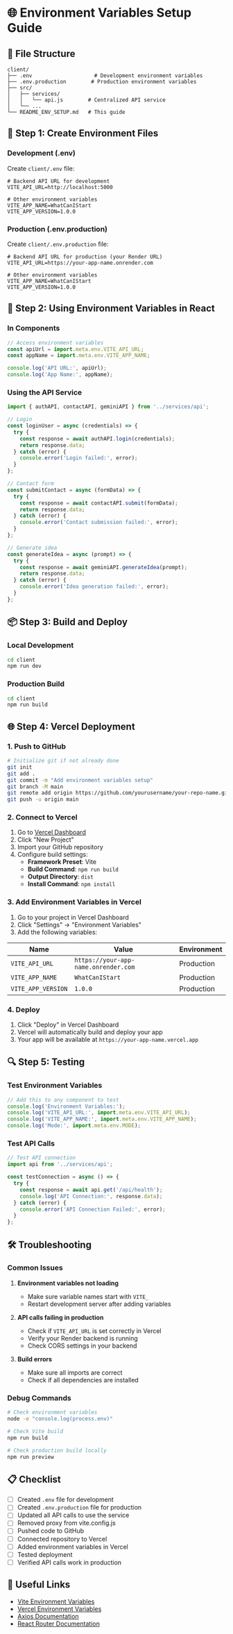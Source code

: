 # 🌐 Environment Variables Setup Guide

## 📁 File Structure
```
client/
├── .env                    # Development environment variables
├── .env.production        # Production environment variables
├── src/
│   ├── services/
│   │   └── api.js        # Centralized API service
│   └── ...
└── README_ENV_SETUP.md   # This guide
```

## 🔧 Step 1: Create Environment Files

### Development (.env)
Create `client/.env` file:
```env
# Backend API URL for development
VITE_API_URL=http://localhost:5000

# Other environment variables
VITE_APP_NAME=WhatCanIStart
VITE_APP_VERSION=1.0.0
```

### Production (.env.production)
Create `client/.env.production` file:
```env
# Backend API URL for production (your Render URL)
VITE_API_URL=https://your-app-name.onrender.com

# Other environment variables
VITE_APP_NAME=WhatCanIStart
VITE_APP_VERSION=1.0.0
```

## 🚀 Step 2: Using Environment Variables in React

### In Components
```javascript
// Access environment variables
const apiUrl = import.meta.env.VITE_API_URL;
const appName = import.meta.env.VITE_APP_NAME;

console.log('API URL:', apiUrl);
console.log('App Name:', appName);
```

### Using the API Service
```javascript
import { authAPI, contactAPI, geminiAPI } from '../services/api';

// Login
const loginUser = async (credentials) => {
  try {
    const response = await authAPI.login(credentials);
    return response.data;
  } catch (error) {
    console.error('Login failed:', error);
  }
};

// Contact form
const submitContact = async (formData) => {
  try {
    const response = await contactAPI.submit(formData);
    return response.data;
  } catch (error) {
    console.error('Contact submission failed:', error);
  }
};

// Generate idea
const generateIdea = async (prompt) => {
  try {
    const response = await geminiAPI.generateIdea(prompt);
    return response.data;
  } catch (error) {
    console.error('Idea generation failed:', error);
  }
};
```

## 📦 Step 3: Build and Deploy

### Local Development
```bash
cd client
npm run dev
```

### Production Build
```bash
cd client
npm run build
```

## 🌐 Step 4: Vercel Deployment

### 1. Push to GitHub
```bash
# Initialize git if not already done
git init
git add .
git commit -m "Add environment variables setup"
git branch -M main
git remote add origin https://github.com/yourusername/your-repo-name.git
git push -u origin main
```

### 2. Connect to Vercel
1. Go to [Vercel Dashboard](https://vercel.com/dashboard)
2. Click "New Project"
3. Import your GitHub repository
4. Configure build settings:
   - **Framework Preset**: Vite
   - **Build Command**: `npm run build`
   - **Output Directory**: `dist`
   - **Install Command**: `npm install`

### 3. Add Environment Variables in Vercel
1. Go to your project in Vercel Dashboard
2. Click "Settings" → "Environment Variables"
3. Add the following variables:

| Name | Value | Environment |
|------|-------|-------------|
| `VITE_API_URL` | `https://your-app-name.onrender.com` | Production |
| `VITE_APP_NAME` | `WhatCanIStart` | Production |
| `VITE_APP_VERSION` | `1.0.0` | Production |

### 4. Deploy
1. Click "Deploy" in Vercel Dashboard
2. Vercel will automatically build and deploy your app
3. Your app will be available at `https://your-app-name.vercel.app`

## 🔍 Step 5: Testing

### Test Environment Variables
```javascript
// Add this to any component to test
console.log('Environment Variables:');
console.log('VITE_API_URL:', import.meta.env.VITE_API_URL);
console.log('VITE_APP_NAME:', import.meta.env.VITE_APP_NAME);
console.log('Mode:', import.meta.env.MODE);
```

### Test API Calls
```javascript
// Test API connection
import api from '../services/api';

const testConnection = async () => {
  try {
    const response = await api.get('/api/health');
    console.log('API Connection:', response.data);
  } catch (error) {
    console.error('API Connection Failed:', error);
  }
};
```

## 🛠️ Troubleshooting

### Common Issues

1. **Environment variables not loading**
   - Make sure variable names start with `VITE_`
   - Restart development server after adding variables

2. **API calls failing in production**
   - Check if `VITE_API_URL` is set correctly in Vercel
   - Verify your Render backend is running
   - Check CORS settings in your backend

3. **Build errors**
   - Make sure all imports are correct
   - Check if all dependencies are installed

### Debug Commands
```bash
# Check environment variables
node -e "console.log(process.env)"

# Check Vite build
npm run build

# Check production build locally
npm run preview
```

## 📋 Checklist

- [ ] Created `.env` file for development
- [ ] Created `.env.production` file for production
- [ ] Updated all API calls to use the service
- [ ] Removed proxy from vite.config.js
- [ ] Pushed code to GitHub
- [ ] Connected repository to Vercel
- [ ] Added environment variables in Vercel
- [ ] Tested deployment
- [ ] Verified API calls work in production

## 🔗 Useful Links

- [Vite Environment Variables](https://vitejs.dev/guide/env-and-mode.html)
- [Vercel Environment Variables](https://vercel.com/docs/concepts/projects/environment-variables)
- [Axios Documentation](https://axios-http.com/docs/intro)
- [React Router Documentation](https://reactrouter.com/docs/en/v6) 